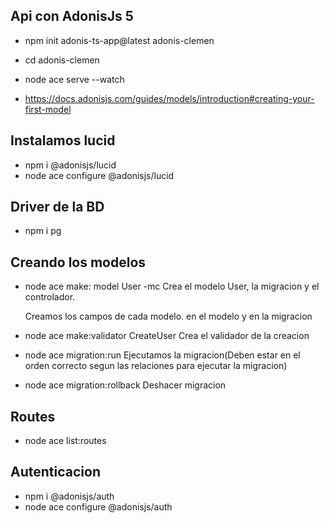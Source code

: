 ## Api con AdonisJs 5

* npm init adonis-ts-app@latest adonis-clemen
* cd adonis-clemen
* node ace serve --watch

* https://docs.adonisjs.com/guides/models/introduction#creating-your-first-model


## Instalamos lucid

* npm i @adonisjs/lucid
* node ace configure @adonisjs/lucid

## Driver de la BD
* npm i pg

## Creando los modelos

* node ace make: model User -mc
  Crea el modelo User, la migracion y el controlador.

  Creamos los campos de cada modelo.
  en el modelo y en la migracion

* node ace make:validator CreateUser
  Crea el validador de la creacion



* node ace migration:run
  Ejecutamos la migracion(Deben estar en el orden correcto segun las relaciones para ejecutar la migracion)

* node ace migration:rollback
  Deshacer migracion
  
## Routes
* node ace list:routes



## Autenticacion

* npm i @adonisjs/auth
* node ace configure @adonisjs/auth


